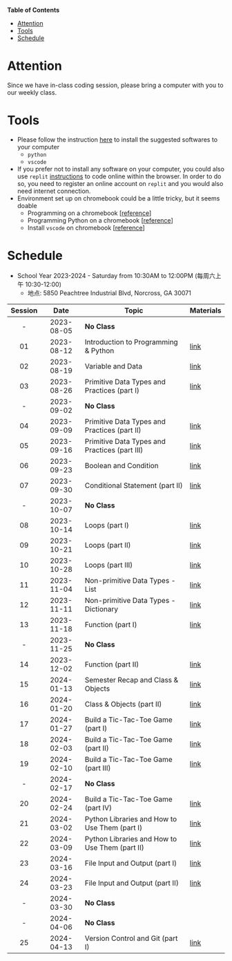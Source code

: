 **Table of Contents**
- [Attention](#attention)
- [Tools](#tools)
- [Schedule](#schedule)

# Attention
Since we have in-class coding session, please bring a computer with you to our weekly class.

# Tools
* Please follow the instruction [here](../docs/coding_tools_v1.md) to install the suggested softwares to your computer
  * `python`
  * `vscode`
* If you prefer not to install any software on your computer, you could also use `replit` [instructions](../docs/coding_tools_v1.md#replit) to code online within the browser. In order to do so, you need to register an online account on `replit` and you would also need internet connection.
* Environment set up on chromebook could be a little tricky, but it seems doable
  * Programming on a chromebook [[reference](https://www.codecademy.com/article/programming-locally-on-chromebook)]
  * Programming Python on a chromebook [[reference](https://www.codecademy.com/article/programming-python-on-chromebook)]
  * Install `vscode` on chromebook [[reference](https://chromeunboxed.com/how-to-install-visual-studio-code-on-a-chromebook/)]

# Schedule
* School Year 2023-2024 - Saturday from 10:30AM to 12:00PM (每周六上午 10:30-12:00)
  * 地点: 5850 Peachtree Industrial Blvd, Norcross, GA 30071

| Session |    Date    | Topic                                          | Materials             |
| :-----: | :--------: | ---------------------------------------------- | --------------------- |
|    -    | 2023-08-05 | **No Class**                                   |                       |
|   01    | 2023-08-12 | Introduction to Programming & Python           | [link](./2023-08-12/) |
|   02    | 2023-08-19 | Variable and Data                              | [link](./2023-08-19/) |
|   03    | 2023-08-26 | Primitive Data Types and Practices (part I)    | [link](./2023-08-26/) |
|    -    | 2023-09-02 | **No Class**                                   |                       |
|   04    | 2023-09-09 | Primitive Data Types and Practices (part II)   | [link](./2023-09-09/) |
|   05    | 2023-09-16 | Primitive Data Types and Practices (part III)  | [link](./2023-09-16/) |
|   06    | 2023-09-23 | Boolean and Condition                          | [link](./2023-09-23/) |
|   07    | 2023-09-30 | Conditional Statement (part II)                | [link](./2023-09-30/) |
|    -    | 2023-10-07 | **No Class**                                   |                       |
|   08    | 2023-10-14 | Loops (part I)                                 | [link](./2023-10-14/) |
|   09    | 2023-10-21 | Loops (part II)                                | [link](./2023-10-21/) |
|   10    | 2023-10-28 | Loops (part III)                               | [link](./2023-10-28/) |
|   11    | 2023-11-04 | Non-primitive Data Types - List                | [link](./2023-11-04/) |
|   12    | 2023-11-11 | Non-primitive Data Types - Dictionary          | [link](./2023-11-11/) |
|   13    | 2023-11-18 | Function (part I)                              | [link](./2023-11-18/) |
|    -    | 2023-11-25 | **No Class**                                   |                       |
|   14    | 2023-12-02 | Function (part II)                             | [link](./2023-12-02/) |
|   15    | 2024-01-13 | Semester Recap and Class & Objects             | [link](./2024-01-13/) |
|   16    | 2024-01-20 | Class & Objects (part II)                      | [link](./2024-01-20/) |
|   17    | 2024-01-27 | Build a Tic-Tac-Toe Game (part I)              | [link](./2024-01-27/) |
|   18    | 2024-02-03 | Build a Tic-Tac-Toe Game (part II)             | [link](./2024-02-03/) |
|   19    | 2024-02-10 | Build a Tic-Tac-Toe Game (part III)            | [link](./2024-02-10/) |
|    -    | 2024-02-17 | **No Class**                                   |                       |
|   20    | 2024-02-24 | Build a Tic-Tac-Toe Game (part IV)             | [link](./2024-02-24/) |
|   21    | 2024-03-02 | Python Libraries and How to Use Them (part I)  | [link](./2024-03-02/) |
|   22    | 2024-03-09 | Python Libraries and How to Use Them (part II) | [link](./2024-03-09/) |
|   23    | 2024-03-16 | File Input and Output (part I)                 | [link](./2024-03-16/) |
|   24    | 2024-03-23 | File Input and Output (part II)                | [link](./2024-03-23/) |
|    -    | 2024-03-30 | **No Class**                                   |                       |
|    -    | 2024-04-06 | **No Class**                                   |                       |
|   25    | 2024-04-13 | Version Control and Git (part I)               | [link](./2024-04-13/) |
